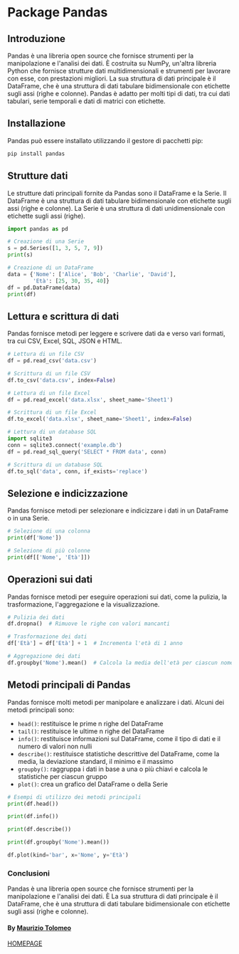 # Package Pandas

## Introduzione

Pandas è una libreria open source che fornisce strumenti per la manipolazione e l'analisi dei dati. È costruita su NumPy, un'altra libreria Python che fornisce strutture dati multidimensionali e strumenti per lavorare con esse, con prestazioni migliori. La sua struttura di dati principale è il DataFrame, che è una struttura di dati tabulare bidimensionale con etichette sugli assi (righe e colonne). Pandas è adatto per molti tipi di dati, tra cui dati tabulari, serie temporali e dati di matrici con etichette.

## Installazione

Pandas può essere installato utilizzando il gestore di pacchetti pip:

```bash
pip install pandas
```

## Strutture dati

Le strutture dati principali fornite da Pandas sono il DataFrame e la Serie. Il DataFrame è una struttura di dati tabulare bidimensionale con etichette sugli assi (righe e colonne). La Serie è una struttura di dati unidimensionale con etichette sugli assi (righe).

```python
import pandas as pd

# Creazione di una Serie
s = pd.Series([1, 3, 5, 7, 9])
print(s)

# Creazione di un DataFrame
data = {'Nome': ['Alice', 'Bob', 'Charlie', 'David'],
        'Età': [25, 30, 35, 40]}
df = pd.DataFrame(data)
print(df)
```

## Lettura e scrittura di dati

Pandas fornisce metodi per leggere e scrivere dati da e verso vari formati, tra cui CSV, Excel, SQL, JSON e HTML.

```python
# Lettura di un file CSV
df = pd.read_csv('data.csv')

# Scrittura di un file CSV
df.to_csv('data.csv', index=False)

# Lettura di un file Excel
df = pd.read_excel('data.xlsx', sheet_name='Sheet1')

# Scrittura di un file Excel
df.to_excel('data.xlsx', sheet_name='Sheet1', index=False)

# Lettura di un database SQL
import sqlite3
conn = sqlite3.connect('example.db')
df = pd.read_sql_query('SELECT * FROM data', conn)

# Scrittura di un database SQL
df.to_sql('data', conn, if_exists='replace')
```

## Selezione e indicizzazione

Pandas fornisce metodi per selezionare e indicizzare i dati in un DataFrame o in una Serie.

```python
# Selezione di una colonna
print(df['Nome'])

# Selezione di più colonne
print(df[['Nome', 'Età']])
```

## Operazioni sui dati

Pandas fornisce metodi per eseguire operazioni sui dati, come la pulizia, la trasformazione, l'aggregazione e la visualizzazione.

```python
# Pulizia dei dati
df.dropna()  # Rimuove le righe con valori mancanti

# Trasformazione dei dati
df['Età'] = df['Età'] + 1  # Incrementa l'età di 1 anno

# Aggregazione dei dati
df.groupby('Nome').mean()  # Calcola la media dell'età per ciascun nome
```

## Metodi principali di Pandas

Pandas fornisce molti metodi per manipolare e analizzare i dati. Alcuni dei metodi principali sono:

- `head()`: restituisce le prime n righe del DataFrame
- `tail()`: restituisce le ultime n righe del DataFrame
- `info()`: restituisce informazioni sul DataFrame, come il tipo di dati e il numero di valori non nulli
- `describe()`: restituisce statistiche descrittive del DataFrame, come la media, la deviazione standard, il minimo e il massimo
- `groupby()`: raggruppa i dati in base a una o più chiavi e calcola le statistiche per ciascun gruppo
- `plot()`: crea un grafico del DataFrame o della Serie

```python
# Esempi di utilizzo dei metodi principali
print(df.head())

print(df.info())

print(df.describe())

print(df.groupby('Nome').mean())

df.plot(kind='bar', x='Nome', y='Età')
```

### Conclusioni

Pandas è una libreria open source che fornisce strumenti per la manipolazione e l'analisi dei dati. È La sua struttura di dati principale è il DataFrame, che è una struttura di dati tabulare bidimensionale con etichette sugli assi (righe e colonne).

#### By [Maurizio Tolomeo](https://github.com/moris88)

[HOMEPAGE](https://moris88.github.io/formazione-python/)
